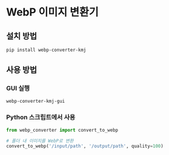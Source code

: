 # WebP 이미지 변환기

## 설치 방법

```bash
pip install webp-converter-kmj
```

## 사용 방법

### GUI 실행

```bash
webp-converter-kmj-gui
```

### Python 스크립트에서 사용

```python
from webp_converter import convert_to_webp

# 폴더 내 이미지를 WebP로 변환
convert_to_webp('/input/path', '/output/path', quality=100)
```

